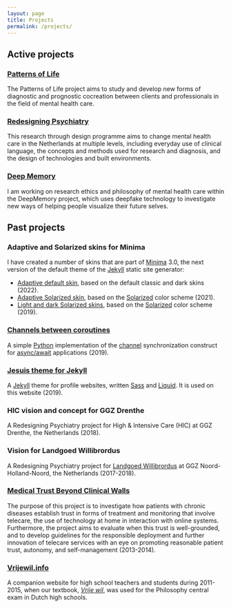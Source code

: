 ```yaml
---
layout: page
title: Projects
permalink: /projects/
---
```


## Active projects

### [Patterns of Life](https://www.patternsoflife.nl/en/)

The Patterns of Life project aims to study and develop new forms of diagnostic and prognostic cocreation between clients and professionals in the field of mental health care.


### [Redesigning Psychiatry](https://www.redesigningpsychiatry.org/)

This research through design programme aims to change mental health care in the Netherlands at multiple
levels, including everyday use of clinical language, the concepts and methods
used for research and diagnosis, and the design of technologies and built
environments.


### [Deep Memory](http://deepmemory.nl/)

I am working on research ethics and philosophy of mental health care within the DeepMemory project, which uses deepfake technology to investigate new ways of helping people visualize their future selves.


## Past projects

### Adaptive and Solarized skins for Minima

I have created a number of skins that are part of [Minima] 3.0, the next version
of the default theme of the [Jekyll] static site generator:

- [Adaptive default skin](https://github.com/jekyll/minima/pull/634), based on
  the default classic and dark skins (2022).
- [Adaptive Solarized skin](https://github.com/jekyll/minima/pull/594), based
  on the [Solarized] color scheme (2021).
- [Light and dark Solarized skins](https://github.com/jekyll/minima/pull/404),
  based on the [Solarized] color scheme (2019).

[Minima]: https://github.com/jekyll/minima
[Solarized]: https://github.com/altercation/solarized


### [Channels between coroutines](/channels/)

A simple [Python] implementation of the [channel] synchronization
construct for [async/await] applications (2019).

[Python]: https://www.python.org/
[channel]: https://en.wikipedia.org/wiki/Channel_(programming)
[async/await]: https://www.python.org/dev/peps/pep-0492/


### [Jesuis theme for Jekyll](https://github.com/sandervoerman/jesuis)

A [Jekyll] theme for profile websites, written [Sass] and [Liquid].
It is used on this website (2019).

[Jekyll]: https://jekyllrb.com/
[Sass]: https://sass-lang.com/
[Liquid]: https://shopify.github.io/liquid/


### HIC vision and concept for GGZ Drenthe

A Redesigning Psychiatry project for High & Intensive Care (HIC) at
GGZ Drenthe, the Netherlands (2018).


### Vision for Landgoed Willibrordus

A Redesigning Psychiatry project for
[Landgoed Willibrordus](https://www.landgoedwillibrordus.nl/) at
GGZ Noord-Holland-Noord, the Netherlands (2017-2018).


### [Medical Trust Beyond Clinical Walls](http://beyondclinicalwalls.nl/)

The purpose of this project is to investigate how patients with chronic diseases
establish trust in forms of treatment and monitoring that involve telecare, the
use of technology at home in interaction with online systems. Furthermore, the
project aims to evaluate when this trust is well-grounded, and to develop
guidelines for the responsible deployment and further innovation of telecare
services with an eye on promoting reasonable patient trust, autonomy, and
self-management (2013-2014).


### [Vrijewil.info](http://vrijewil.info)

A companion website for high school teachers and students during 2011-2015,
when our textbook,
[*Vrije wil*](https://www.lemniscaat.nl/boeken/vrije-wil-discussies-over-verantwoordelijkheid-zelfverwerkelijking-en-bewustzijn/),
was used for the Philosophy central exam in Dutch high schools.
